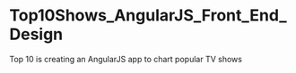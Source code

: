 # Top10Shows_AngularJS_Front_End_Design
Top 10 is creating an AngularJS app to chart popular TV shows
